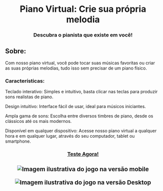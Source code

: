 <div align = "center">
<h1> Piano Virtual: Crie sua própria melodia </h1>
<h3> Descubra o pianista que existe em você! </h3>
</div>

<h2> Sobre: </h2>
<p> Com nosso piano virtual, você pode tocar suas músicas favoritas ou criar as suas próprias melodias, tudo isso sem precisar de um piano físico. </p>

<h3> Características: </h3>

<p> Teclado interativo: Simples e intuitivo, basta clicar nas teclas para produzir sons realistas de piano. </p>
<p> Design intuitivo: Interface fácil de usar, ideal para músicos iniciantes. </p>
<p> Ampla gama de sons: Escolha entre diversos timbres de piano, desde os clássicos até os mais modernos. </p>
<p> Disponível em qualquer dispositivo: Acesse nosso piano virtual a qualquer hora e em qualquer lugar, através do seu computador, tablet ou smartphone. </p>

<footer>
  <h3>
    <div align="center">
     <a href="" target="_blank"> Teste Agora! </a>
  <h3>
    <p> <img src="" alt="Imagem ilustrativa do jogo na versão mobile"> </p> 
   </p> <img src="" alt="Imagem ilustrativa do jogo na versão Desktop"> </p> 
    </div>
</footer>
